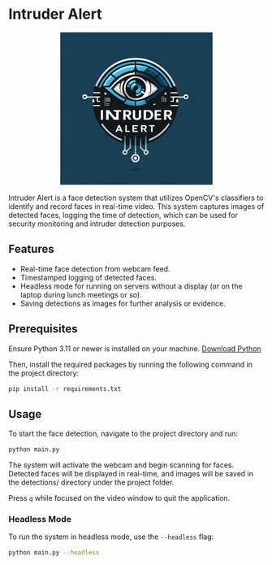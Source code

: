 # Intruder Alert

<div align="center">
    <img src="docs/images/logo.png" alt="Logo" width="300" height="300">
</div>


Intruder Alert is a face detection system that utilizes OpenCV's classifiers to identify and record faces in real-time video. This system captures images of detected faces, logging the time of detection, which can be used for security monitoring and intruder detection purposes.

## Features
- Real-time face detection from webcam feed.
- Timestamped logging of detected faces.
- Headless mode for running on servers without a display (or on the laptop during lunch meetings or so).
- Saving detections as images for further analysis or evidence.

## Prerequisites
Ensure Python 3.11 or newer is installed on your machine. [Download Python](https://www.python.org/downloads/)

Then, install the required packages by running the following command in the project directory:
```bash
pip install -r requirements.txt
```

## Usage
To start the face detection, navigate to the project directory and run:

```bash
python main.py
```

The system will activate the webcam and begin scanning for faces. Detected faces will be displayed in real-time, and images will be saved in the detections/ directory under the project folder.

Press `q` while focused on the video window to quit the application.


### Headless Mode
To run the system in headless mode, use the `--headless` flag:
```bash
python main.py --headless
```